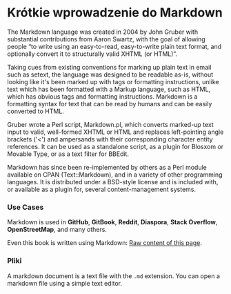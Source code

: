 # Krótkie wprowadzenie do Markdown

The Markdown language was created in 2004 by John Gruber with substantial contributions from Aaron Swartz, with the goal of allowing people “to write using an easy-to-read, easy-to-write plain text format, and optionally convert it to structurally valid XHTML (or HTML)”.

Taking cues from existing conventions for marking up plain text in email such as setext, the language was designed to be readable as-is, without looking like it's been marked up with tags or formatting instructions, unlike text which has been formatted with a Markup language, such as HTML, which has obvious tags and formatting instructions. Markdown is a formatting syntax for text that can be read by humans and can be easily converted to HTML.

Gruber wrote a Perl script, Markdown.pl, which converts marked-up text input to valid, well-formed XHTML or HTML and replaces left-pointing angle brackets ('<') and ampersands with their corresponding character entity references. It can be used as a standalone script, as a plugin for Blosxom or Movable Type, or as a text filter for BBEdit.

Markdown has since been re-implemented by others as a Perl module available on CPAN (Text::Markdown), and in a variety of other programming languages. It is distributed under a BSD-style license and is included with, or available as a plugin for, several content-management systems.

### Use Cases

Markdown is used in **GitHub**, **GitBook**, **Reddit**, **Diaspora**, **Stack Overflow**, **OpenStreetMap**, and many others.

Even this book is written using Markdown: [Raw content of this page](https://raw.githubusercontent.com/GitbookIO/markdown/master/about/README.md).

### Pliki

A markdown document is a text file with the `.md` extension. You can open a markdown file using a simple text editor.

